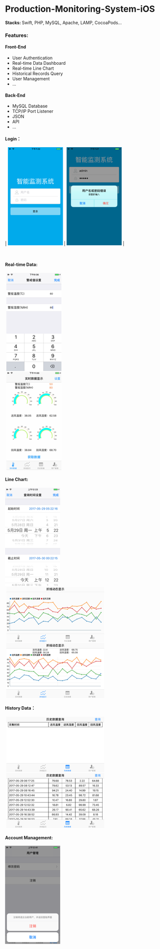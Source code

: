 # Production-Monitoring-System-iOS
<strong>Stacks: </strong>Swift, PHP, MySQL, Apache, LAMP, CocoaPods...
### Features:
#### Front-End
- User Authentication
- Real-time Data Dashboard
- Real-time Line Chart
- Historical Records Query
- User Management
- ...
#### Back-End
- MySQL Database
- TCP/IP Port Listener
- JSON 
- API 
- ...


 #### Login：

| <img style="display:inline" src="https://github.com/zhulinn/production-monitoring-system-iOS/raw/master/demo/login.png" width = "180" height = "320">  | <img style="display:inline" src="https://github.com/zhulinn/production-monitoring-system-iOS/raw/master/demo/wrong.png" width = "180" height = "320"> |

    
 #### Real-time Data: <br>
   <img style="display:inline" src="https://github.com/zhulinn/production-monitoring-system-iOS/raw/master/demo/setting.png" width = "180" height = "320"> <br>
  <img style="display:inline" src="https://github.com/zhulinn/production-monitoring-system-iOS/raw/master/demo/dashboard.gif" width = "180" height = "320"> <br>
 #### Line Chart: <br>
 <img src="https://github.com/zhulinn/production-monitoring-system-iOS/raw/master/demo/datepicker.png" width = "180" height = "320"> <br>
  <img style="display:inline" src="https://github.com/zhulinn/production-monitoring-system-iOS/raw/master/demo/llnechart.gif" width = "320" height = "180"> <br>
     <img style="display:inline" src="https://github.com/zhulinn/production-monitoring-system-iOS/raw/master/demo/chartdetail.png" width = "320" height = "180"> <br>
 #### History Data：<br>
  <img  style="display:inline" src="https://github.com/zhulinn/production-monitoring-system-iOS/raw/master/demo/table.png" width = "320" height = "180">  <br>
  <img  style="display:inline" src="https://github.com/zhulinn/production-monitoring-system-iOS/raw/master/demo/history.png" width = "320" height = "180">  <br>
 #### Account Management:<br>
  <img src="https://github.com/zhulinn/production-monitoring-system-iOS/raw/master/demo/manage.png"   width = "180" height = "320">

